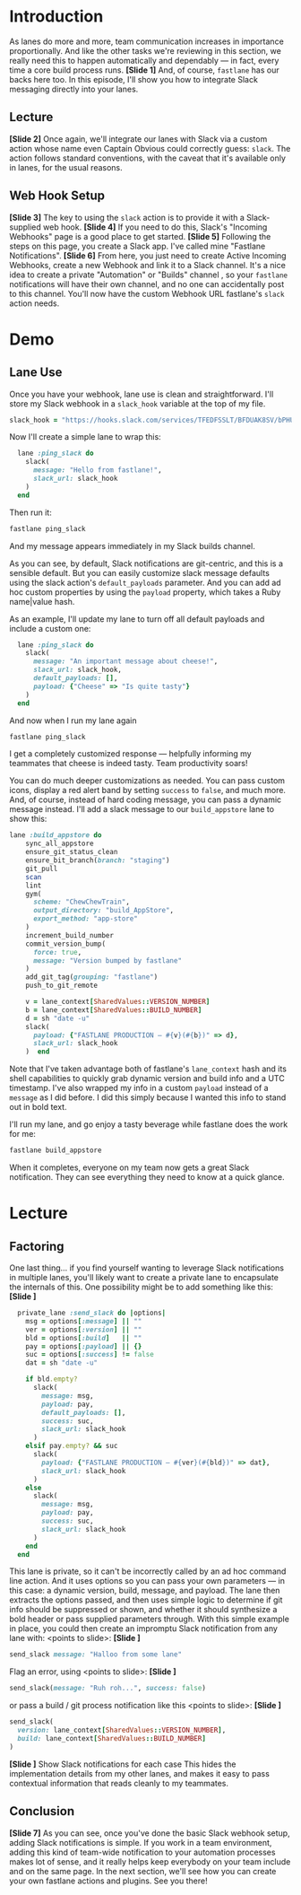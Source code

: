 # Introduction
As lanes do more and more, team communication increases in importance proportionally. And like the other tasks we're reviewing in this section, we really need this to happen automatically and dependably — in fact, every time a core build process runs.
**[Slide 1]** 
And, of course, `fastlane` has our backs here too. In this episode, I'll show you how to integrate Slack messaging directly into your lanes.
## Lecture
**[Slide 2]** 
Once again, we'll integrate our lanes with Slack via a custom action whose name even Captain Obvious could correctly guess: `slack`. 
The action follows standard conventions, with the caveat that it's available only in lanes, for the usual reasons.
## Web Hook Setup
**[Slide 3]** 
The key to using the `slack` action is to provide it with a Slack-supplied web hook. 
**[Slide 4]**
If you need to do this, Slack's "Incoming Webhooks" page is a good place to get started. 
**[Slide 5]** 
Following the steps on this page, you create a Slack app. I've called mine "Fastlane Notifications".
**[Slide 6]**
From here, you just need to create Active Incoming Webhooks, create a new Webhook and link it to a Slack channel. It's a nice idea to create a private "Automation" or "Builds" channel , so your `fastlane` notifications will have their own channel, and no one can accidentally post to this channel. 
You'll now have the custom Webhook URL fastlane's `slack` action needs. 


# Demo
## Lane Use
Once you have your webhook, lane use is clean and straightforward. 
I'll store my Slack webhook in a `slack_hook` variable at the top of my file. 
```ruby
slack_hook = "https://hooks.slack.com/services/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"

```
Now I'll create a simple lane to wrap this:
```ruby
  lane :ping_slack do
    slack(
      message: "Hello from fastlane!",
      slack_url: slack_hook
    )
  end
```
Then run it:
```ruby
fastlane ping_slack
```


And my message appears immediately in my Slack builds channel.
<!-- Show this in the browser -->


As you can see, by default, Slack notifications are git-centric, and this is a sensible default.
But you can easily customize slack message defaults using the slack action's  `default_payloads` parameter. And you can add ad hoc custom properties by using the `payload` property, which takes a Ruby name|value hash.


As an example, I'll update my lane to turn off all default payloads and include a custom one:
```ruby
  lane :ping_slack do
    slack(
      message: "An important message about cheese!",
      slack_url: slack_hook,
      default_payloads: [],
      payload: {"Cheese" => "Is quite tasty"}
    )
  end
```
And now when I run my lane again
```ruby
fastlane ping_slack
```
I get a completely customized response — helpfully informing my teammates that cheese is indeed tasty. Team productivity soars!



You can do much deeper customizations as needed. You can pass custom icons, display a red alert band by setting `success` to `false`, and much more. 
And, of course, instead of hard coding message, you can pass a dynamic message instead. I'll add a slack message to our `build_appstore` lane to show this:


```ruby
lane :build_appstore do
    sync_all_appstore
    ensure_git_status_clean
    ensure_bit_branch(branch: "staging")
    git_pull
    scan
    lint
    gym(
      scheme: "ChewChewTrain",
      output_directory: "build_AppStore",
      export_method: "app-store"
    )
    increment_build_number
    commit_version_bump(
      force: true,
      message: "Version bumped by fastlane"
    )
    add_git_tag(grouping: "fastlane")
    push_to_git_remote

    v = lane_context[SharedValues::VERSION_NUMBER]
    b = lane_context[SharedValues::BUILD_NUMBER]
    d = sh "date -u"
    slack(
      payload: {"FASTLANE PRODUCTION — #{v}(#{b})" => d},
      slack_url: slack_hook
    )  end
```


Note that I've taken advantage both of fastlane's `lane_context` hash and its shell capabilities to quickly grab dynamic version and build info and a UTC timestamp. 
I've also wrapped my info in a custom `payload` instead of a `message` as I did before. I did this simply because I wanted this info to stand out in bold text. 



I'll run my lane, and go enjoy a tasty beverage while fastlane does the work for me:
```ruby
fastlane build_appstore
```

<!-- Show message in broser -->
When it completes, everyone on my team now gets a great Slack notification. They can see everything they need to know at a quick glance. 


# Lecture
## Factoring
One last thing… if you find yourself wanting to leverage Slack notifications in multiple lanes, you'll likely want to create a private lane to encapsulate the internals of this. One possibility might be to add something like this:
**[Slide ]** 
```ruby
  private_lane :send_slack do |options|
    msg = options[:message] || ""
    ver = options[:version] || ""
    bld = options[:build]   || ""
    pay = options[:payload] || {}
    suc = options[:success] != false
    dat = sh "date -u"

    if bld.empty?
      slack(
        message: msg,
        payload: pay,
        default_payloads: [],
        success: suc,
        slack_url: slack_hook
      )
    elsif pay.empty? && suc
      slack(
        payload: {"FASTLANE PRODUCTION — #{ver}(#{bld})" => dat},
        slack_url: slack_hook
      )
    else
      slack(
        message: msg,
        payload: pay,
        success: suc,
        slack_url: slack_hook
      )
    end
  end
```
This lane is private, so it can't be incorrectly called by an ad hoc command line action. And it uses options so you can pass your own parameters — in this case: a dynamic version, build, message, and payload. The lane then extracts the options passed, and then uses simple logic to determine if git info should be suppressed or shown, and whether it should synthesize a bold header or pass supplied parameters through. 
With this simple example in place, you could then create an impromptu Slack notification from any lane with: \<points to slide\>:
**[Slide ]** 
```ruby
send_slack message: "Halloo from some lane"
```
Flag an error, using \<points to slide\>:
**[Slide ]** 
```ruby
send_slack(message: "Ruh roh...", success: false)
```
or pass a build / git process notification like this \<points to slide\>:
**[Slide ]** 
```ruby
send_slack(
  version: lane_context[SharedValues::VERSION_NUMBER],
  build: lane_context[SharedValues::BUILD_NUMBER]
)
```
**[Slide ]** Show Slack notifications for each case
This hides the implementation details from my other lanes, and makes it easy to pass contextual information that reads cleanly to my teammates. 
## Conclusion
<!-- TODO: Renumber this slide -->
**[Slide 7]** 
As you can see, once you've done the basic Slack webhook setup, adding Slack notifications is simple. If you work in a team environment, adding this kind of team-wide notification to your automation processes makes lot of sense, and it really helps  keep everybody on your team include and on the same page.
In the next section, we'll see how you can create your own fastlane actions and plugins. See you there!